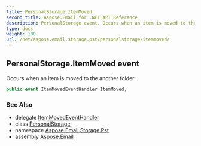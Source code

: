 ```yaml
---
title: PersonalStorage.ItemMoved
second_title: Aspose.Email for .NET API Reference
description: PersonalStorage event. Occurs when an item is moved to the another folder
type: docs
weight: 100
url: /net/aspose.email.storage.pst/personalstorage/itemmoved/
---
```

## PersonalStorage.ItemMoved event

Occurs when an item is moved to the another folder.

```csharp
public event ItemMovedEventHandler ItemMoved;
```

### See Also

* delegate [ItemMovedEventHandler](../../itemmovedeventhandler/)
* class [PersonalStorage](../)
* namespace [Aspose.Email.Storage.Pst](../../personalstorage/)
* assembly [Aspose.Email](../../../)


